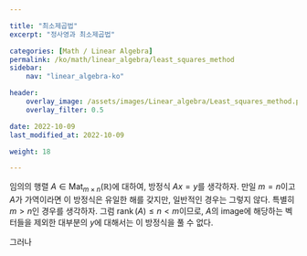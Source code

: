 ```yaml
---

title: "최소제곱법"
excerpt: "정사영과 최소제곱법"

categories: [Math / Linear Algebra]
permalink: /ko/math/linear_algebra/least_squares_method
sidebar: 
    nav: "linear_algebra-ko"

header:
    overlay_image: /assets/images/Linear_algebra/Least_squares_method.png
    overlay_filter: 0.5

date: 2022-10-09
last_modified_at: 2022-10-09

weight: 18

---
```


임의의 행렬 $A\in\operatorname{Mat}_{m\times n}(\mathbb{R})$에 대하여, 방정식 $Ax=y$를 생각하자. 만일 $m=n$이고 $A$가 가역이라면 이 방정식은 유일한 해를 갖지만, 일반적인 경우는 그렇지 않다. 특별히 $m>n$인 경우를 생각하자. 그럼 $\operatorname{rank}(A)\leq n< m$이므로, $A$의 image에 해당하는 벡터들을 제외한 대부분의 $y$에 대해서는 이 방정식을 풀 수 없다. 

그러나 
